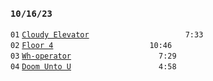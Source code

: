 ### `10/16/23`
`01` [`Cloudy Elevator`](cloudy-elevator.mp3)           `7:33`  
`02` [`Floor 4`](floor-4.mp3)           `10:46`  
`03` [`Wh-operator`](wh-operator.mp3)          `7:29`  
`04` [`Doom Unto U`](doom-unto-u.mp3)          `4:58`